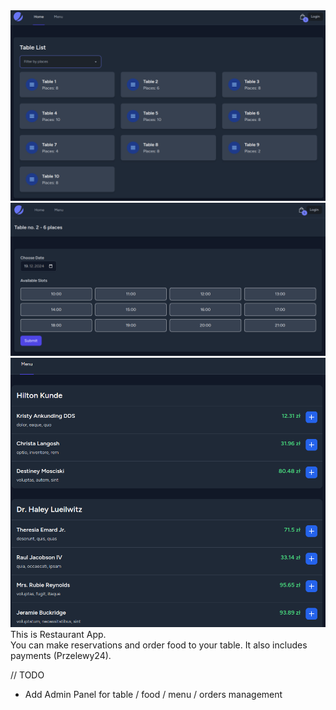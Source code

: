 <div>
    <img src="/public/table-list.png" alt="Table List" />
    <img src="/public/table.png" alt="Table" />
    <img src="/public/menu.png" alt="Menu" />
</div>
This is Restaurant App. <br>
You can make reservations and order food to your table.
It also includes payments (Przelewy24).

<br>

// TODO
- Add Admin Panel for table / food / menu / orders management
